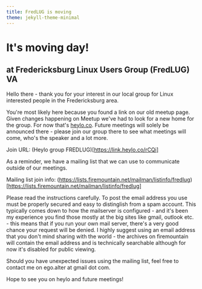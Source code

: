 ```yaml
---
title: FredLUG is moving
theme: jekyll-theme-minimal
---
```


# It's moving day!
## at Fredericksburg Linux Users Group (FredLUG) VA

Hello there - thank you for your interest in our local group for Linux interested people in the Fredericksburg area.

You're most likely here because you found a link on our old meetup page. Given changes happening on Meetup we've had to look for a new home for the group. For now that's [heylo.co](https://heylo.co). Future meetings will solely be announced there - please join our group there to see what meetings will come, who's the speaker and a lot more.

Join URL: (Heylo group FREDLUG)[https://link.heylo.co/rCQi]

As a reminder, we have a mailing list that we can use to communicate outside of our meetings.

Mailing list join info: (https://lists.firemountain.net/mailman/listinfo/fredlug)[https://lists.firemountain.net/mailman/listinfo/fredlug]

Please read the instructions carefully. To post the email address you use must be properly secured and easy to distinglish from a spam account. This typically comes down to how the mailserver is configured - and it's been my experience you find those mostly at the big sites like gmail, outlook etc. - this means that if you run your own mail server, there's a very good chance your request will be denied.  I highly suggest using an email address that you don't mind sharing with the world - the archives on firemountain will contain the email address and is technically searchable although for now it's disabled for public viewing.

Should you have unexpected issues using the mailing list, feel free to contact me on ego.alter at gmail dot com. 

Hope to see you on heylo and future meetings!